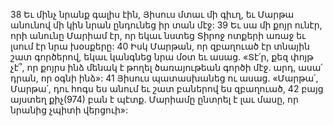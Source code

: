 38 Եւ մինչ նրանք գալիս էին, Յիսուս մտաւ մի գիւղ, եւ Մարթա անունով մի կին նրան ընդունեց իր տան մէջ: 39 Եւ սա մի քոյր ունէր, որի անունը Մարիամ էր, որ եկաւ նստեց Տիրոջ ոտքերի առաջ եւ լսում էր նրա խօսքերը: 40 Իսկ Մարթան, որ զբաղուած էր տնային շատ գործերով, եկաւ կանգնեց նրա մօտ եւ ասաց. «Տէ՛ր, քեզ փոյթ չէ՞, որ քոյրս ինձ մենակ է թողել ծառայութեան գործի մէջ. արդ, ասա՛ դրան, որ օգնի ինձ»: 41 Յիսուս պատասխանեց ու ասաց. «Մարթա՛, Մարթա՛, դու հոգս ես անում եւ շատ բաներով ես զբաղուած, 42 բայց այստեղ քիչ(974) բան է պէտք. Մարիամը ընտրել է լաւ մասը, որ նրանից չպիտի վերցուի»:
